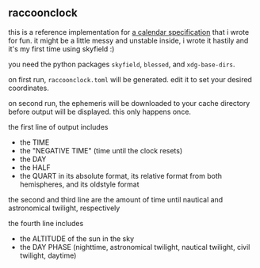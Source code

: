 raccoonclock
------------

this is a reference implementation for [a calendar specification](https://www.raccoon.fun/calendar.html) that i wrote for fun. it might be a little messy and unstable inside, i wrote it hastily and it's my first time using skyfield :)

you need the python packages `skyfield`, `blessed`, and `xdg-base-dirs`.

on first run, `raccoonclock.toml` will be generated. edit it to set your desired coordinates.

on second run, the ephemeris will be downloaded to your cache directory before output will be displayed. this only happens once.

the first line of output includes
- the TIME
- the "NEGATIVE TIME" (time until the clock resets)
- the DAY
- the HALF
- the QUART in its absolute format, its relative format from both hemispheres, and its oldstyle format

the second and third line are the amount of time until nautical and astronomical twilight, respectively

the fourth line includes
- the ALTITUDE of the sun in the sky
- the DAY PHASE (nighttime, astronomical twilight, nautical twilight, civil twilight, daytime)